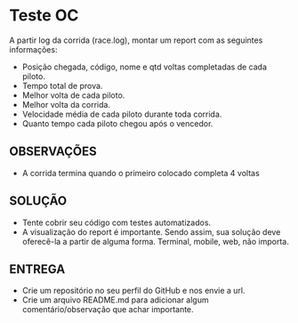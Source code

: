 # Teste OC

A partir log da corrida (race.log), montar um report com as seguintes informações:

* Posição chegada, código, nome e qtd voltas completadas de cada piloto.
* Tempo total de prova.
* Melhor volta de cada piloto.
* Melhor volta da corrida.
* Velocidade média de cada piloto durante toda corrida.
* Quanto tempo cada piloto chegou após o vencedor.


## OBSERVAÇÕES

* A corrida termina quando o primeiro colocado completa 4 voltas


## SOLUÇÃO

* Tente cobrir seu código com testes automatizados.
* A visualização do report é importante. Sendo assim, sua solução deve oferecê-la a partir de alguma forma. Terminal, mobile, web, não importa.


## ENTREGA

* Crie um repositório no seu perfil do GitHub e nos envie a url.
* Crie um arquivo README.md para adicionar algum comentário/observação que achar importante.
